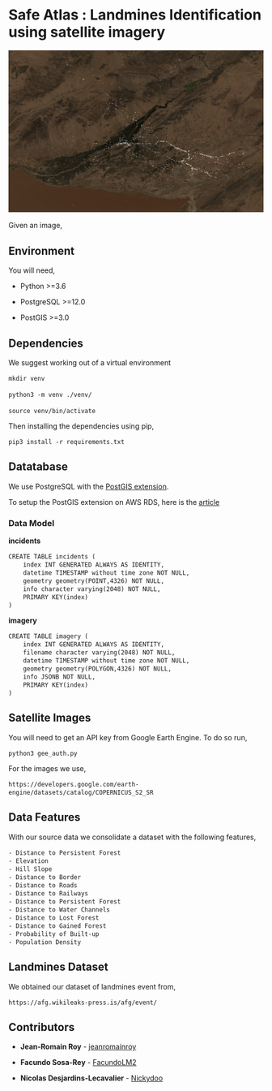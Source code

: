 # Safe Atlas : Landmines Identification using satellite imagery

![Landmine Incidents Visualization of Kandahar, Afghanistan](./Figures/kandahar-compressed-with-incidents.png)

Given an image,


## Environment

You will need,

 - Python >=3.6

 - PostgreSQL >=12.0

 - PostGIS >=3.0


## Dependencies

We suggest working out of a virtual environment

    mkdir venv

    python3 -m venv ./venv/

    source venv/bin/activate


Then installing the dependencies using pip,

    pip3 install -r requirements.txt


## Datatabase

We use PostgreSQL with the [PostGIS extension](https://postgis.net/).

To setup the PostGIS extension on AWS RDS, here is the [article](https://docs.aws.amazon.com/AmazonRDS/latest/UserGuide/Appendix.PostgreSQL.CommonDBATasks.html#Appendix.PostgreSQL.CommonDBATasks.PostGIS)


### Data Model

**incidents**

    CREATE TABLE incidents (
        index INT GENERATED ALWAYS AS IDENTITY,
        datetime TIMESTAMP without time zone NOT NULL,
        geometry geometry(POINT,4326) NOT NULL,
        info character varying(2048) NOT NULL,
        PRIMARY KEY(index)
    )


**imagery**

    CREATE TABLE imagery (
        index INT GENERATED ALWAYS AS IDENTITY,
        filename character varying(2048) NOT NULL,
        datetime TIMESTAMP without time zone NOT NULL,
        geometry geometry(POLYGON,4326) NOT NULL,
        info JSONB NOT NULL,
        PRIMARY KEY(index)
    )


## Satellite Images

You will need to get an API key from Google Earth Engine. To do so run,

    python3 gee_auth.py


For the images we use,

    https://developers.google.com/earth-engine/datasets/catalog/COPERNICUS_S2_SR


## Data Features

With our source data we consolidate a dataset with the following features,

    - Distance to Persistent Forest
    - Elevation
    - Hill Slope
    - Distance to Border
    - Distance to Roads
    - Distance to Railways
    - Distance to Persistent Forest
    - Distance to Water Channels
    - Distance to Lost Forest
    - Distance to Gained Forest
    - Probability of Built-up
    - Population Density


## Landmines Dataset

We obtained our dataset of landmines event from,

    https://afg.wikileaks-press.is/afg/event/


## Contributors

* **Jean-Romain Roy** - [jeanromainroy](https://github.com/jeanromainroy)

* **Facundo Sosa-Rey** - [FacundoLM2](https://github.com/FacundoLM2)

* **Nicolas Desjardins-Lecavalier** - [Nickydoo](https://github.com/Nickydoo)
